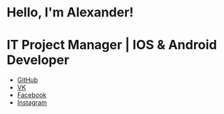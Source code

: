 # Hello, I'm Alexander!

# IT Project Manager | IOS & Android Developer
		
		
- [GitHub](https://github.com/gomzyakov)
- [VK](https://vk.com/alexandergomzyakov)
- [Facebook](https://www.facebook.com/alexandergomzyakov)
- [Instagram](https://www.instagram.com/alexandergomzyakov)
